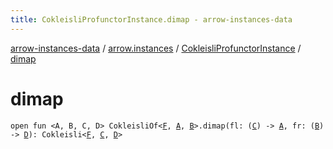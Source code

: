 ```yaml
---
title: CokleisliProfunctorInstance.dimap - arrow-instances-data
---
```


[arrow-instances-data](../../index.html) / [arrow.instances](../index.html) / [CokleisliProfunctorInstance](index.html) / [dimap](./dimap.html)

# dimap

`open fun <A, B, C, D> CokleisliOf<`[`F`](index.html#F)`, `[`A`](dimap.html#A)`, `[`B`](dimap.html#B)`>.dimap(fl: (`[`C`](dimap.html#C)`) -> `[`A`](dimap.html#A)`, fr: (`[`B`](dimap.html#B)`) -> `[`D`](dimap.html#D)`): Cokleisli<`[`F`](index.html#F)`, `[`C`](dimap.html#C)`, `[`D`](dimap.html#D)`>`